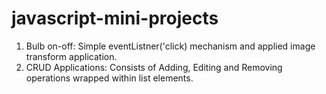 # javascript-mini-projects
1. Bulb on-off: Simple eventListner('click) mechanism and applied image transform application.
2. CRUD Applications: Consists of Adding, Editing and Removing operations wrapped within list elements.
   
